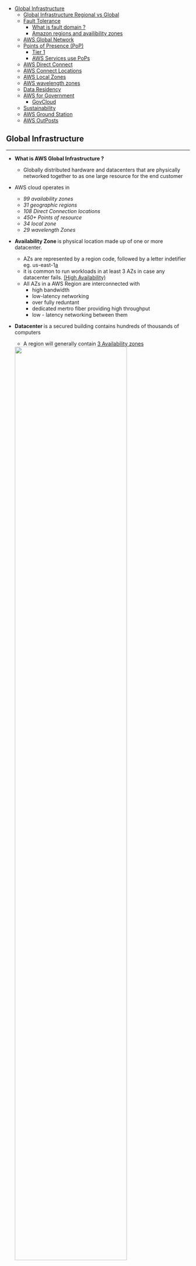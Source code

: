 - [Global Infrastructure](#global-infrastructure)
    - [Global Infrastructure Regional vs Global](#global-infrastructure-regional-vs-global)
    - [Fault Tolerance](#fault-tolerance)
        - [What is fault domain ?](#what-is-fault-domain)
        - [Amazon regions and availibility zones](#amazon-regions-and-availibility-zones)
    - [AWS Global Network](#aws-global-network)
    - [Points of Presence (PoP)](#points-of-presence)
        - [Tier 1](#tier-1)
        - [AWS Services use PoPs](#aws-services-use-pops)
    - [AWS Direct Connect](#aws-direct-connect)
    - [AWS Connect Locations](#aws-connect-locations)
    - [AWS Local Zones](#aws-local-zones)
    - [AWS wavelength zones](#aws-wavelength-zones)
    - [Data Residency](#data-residency)
    - [AWS for Government](#aws-for-government)
        - [GovCloud](#govcloud)
    - [Sustainability](#sustainability)
    - [AWS Ground Station](#aWS-Ground-Station)
    - [AWS OutPosts](#aws-outposts)

## Global Infrastructure
--- 
- <b>What is AWS Global Infrastructure ? </b>
    - Globally distributed hardware and datacenters that are physically networked together to as one large resource for the end customer

- AWS cloud operates in 
    - <i>99 availability zones 
    - 31 geographic regions
    - 108 Direct Connection locations 
    - 450+ Points of resource
    - 34 local zone
    - 29 wavelength Zones </i>

- <b>Availability Zone </b> is physical location made up of one or more datacenter.
    - AZs are represented by a region code, followed by a letter indetifier eg. us-east-1<ins>a</ins>
    - it is common to run workloads in at least 3 AZs in case any datacenter fails. <ins> (High Availability)</ins>
    - All AZs in a AWS Region are interconnected with 
        - high bandwidth
        - low-latency networking
        - over fully reduntant
        - dedicated mertro fiber providing high throughput
        - low - latency networking between them
- <b>Datacenter </b> is a secured building contains hundreds of thousands of computers
    - A region will generally contain <ins> 3 Availability zones</ins>
    <img src="../images/global_infrastructure/Az_Regions.png" width="80%"/>
- Availability zones are redundantly connected to multiple tier 1 transit providers
<img src="../images/global_infrastructure/AZ-connection.png" width="250"/>

## Global Infrastructure Regional vs Global
---

| **Regional Services**                                                              | **Global Services**                                                |
| ---------------------------------------------------------------------------------- | ------------------------------------------------------------------ |
|  AWS ${\color{red}scopes}$ their AWS management console on selected region         | Some AWS services operate across multiple regions                  |
| determines where AWS service will be launched and what will be seen in the console | E.g. S3, CloudFront, Route53, IAM, AWS                             |

- Global services at the time of creation:
    - no concept of region eg. IAM user
    - single region explicitly chosen eg. S3 Bucket
    - A group of regions are chosen eg. CloudFront Distribution

## Fault Tolerance
---

- ### What is fault domain ?
    - A section of a network that is <i>vulnerable to damage if a critical device or system fails </i>
    - Purpose: if failure occurs it will not cascade outside that domain, <ins> <i> limiting the damage possible</i></ins>
        <img src="../images/global_infrastructure/fault_domain_meme.png" width="30%"/>
    - <b> What is fault level?</b>
        - a collection of fault domains
    - Scope of fault domain could be:
        - specific servers in a rack
        - an entire rack in a datacenter
        - an entire room in a datacenter
        - the entire datacenter building
    - (It is up to Cloud Service Providers (CSPs)  to define the boundaries of a domain)
    <img src="../images/global_infrastructure/fault_level_fault_domain.png" width="70%"/>

- ### Amazon regions and availability zones
    - Each Amazon region is completely <i><ins>isolated</ins></i> from the other Amazon regions
        - Achieves <b><i><ins>greatest possible fault tolerance and stability</ins></b></i>
    - Each availability zone is <i><ins> isolated</ins></i> but AZs are connected in a Region through <i>low-latency links</i>
        - Each availability zone is designed as <b><i><ins>indenpendent failure zone</i></b></ins> <i>{Failure zone is Fault Domain}</i>
        - <b> Failure Zone</b> 
            - Availibility zones are physically separated by metropolitan region and are located in low flood zones
            - Uninterruptible power supply (UPS) and onsite generation facilities
            - data centers located in different AZ are designed to be supplied by independent substations to reduce the risk of an event on the power grid impacting more than one availability zone
            - All AZs are redundantly connected to multiple tier-1 transit providers
        - <b> Multi-AZ for High Availability </b>
             - get high availability when
                - an application is partioned accross AZs, companies are better isolated and protected from natural issues {power outages, lighting strikes, tornadoes, earthquakes}

## AWS Global Network
---
- represents <b><i><ins>inter connections between AWS Global Infrastructure</ins></i></b>
- referred as <i>"The backbone of AWS"</i>
- a private expressway - where things can move very fast between datacenters
    - <b>Edge locations: </b> 
        - to get data in and out of AWS very quickly
        - acts as <ins><i>on and off ramps</i></ins> to AWS Global Network
    - <b>AWS Global <ins>Accelerator</ins> and AWS S3 Transfer <ins>Acceleration </ins> </b>
        - Use <i>"Edge locations"</i> as <ins>on-ramp</ins> to <ins>quickly</ins> reach AWS resources in other regions by traversing the fast AWS Global Network
    - <b> Amazon CloudFront (CDN)</b>
        - Use <i>"Edge locations"</i> as <ins>off-ramp</ins> to provide at the Edge storage and compute near the end user
- <b> VPC Endpoints </b>
    - <i>Ensures resources stay within the AWS Network</i> and do not traverse over Public Network
          
## Points of Presence (PoP)
---
- intermediate location between AWS region and end user 
- this could be datcenter or collection of hardware
    - For AWS a PoP is
        - a data center owned by <i> <ins>AWS or a trusted partner</ins></i> that is utilized by AWS services related for <i> content delivery or expedited upload</i>
- Pop Resources:
    - Edge locations 
        - are datacenters that hold  cached (copy) on the <ins><i>most popular files</i></ins> 
        - eg. web pages, images and videos
        - so that delivery distance to end users is less
    - Regional Edge Caches
        - are datacenters that hold larger cache on <ins><i> less-popular files</i></ins>
        - to reduce the full round trip and cost of transfer fees

    <img src="../images/global_infrastructure/PoP_resources.png" width="60%"/>
- ### Tier 1
    - PoPs live at the edge/intersection of two netwroks 
    - Tier 1 network can reach every other network on the internet <i><ins> without purchasing IP transit or paying for peering </ins></i>
    - AWS AZs are redundantly connected to multiple <i>tier-1 transit providers</i>

    <img src="../images/global_infrastructure/PoP_tier_1.png" width="60%"/>

- ### AWS Services uses PoPs
    - for <ins><i>content delivery or expedited upload</i></ins>
    - <b> Amazon CloudFront </b>
        - point the website to CloudFront so that it will route requests to nearest <i>"Edge Location cache"</i>
        - allows to choose an <ins>origin</ins> (such as web server or storage ) that will be source of cached
        - caches the contents returned by origin to various Edge Locations in the world
    - <b> Amazon S3 Transfer Acceleration </b>
        - allows to generate <i>specific URL</i> that can be used by end users to <ins><i>upload files to nearby "Edge Location" </i></ins>
        - Once the file is uploaded to Edge Location it <ins><i>moves much faster</i></ins> within AWS Network to reach S3
    - <b> Amazon Global Accelerator </b>
        - global accelerator deploys within Edge Location such that <i><ins>user traffic is sent to "Edge Location" instead of web application</i></ins>
        - finds the optimal path from the end user to web-servers

## AWS Direct Connect
---
-<i> A private/dedicated connection between data center,office, co-location and AWS </i>

<img src="../images/global_infrastructure/AWS_direct_connect.png" width="70%"/>

- Two very fast network connection options:
    1. Lower Bandwidth <b> 50MBps - 500MBps</b>
    2. Higher Bandwidth <b> 1Gbps or 10Gbps</b>
- <b>Pros:</b>
    - reduce network costs and increase bandwidth thorughput (great for high traffic)
    - provide more consistent network (reliable and secure)

    <img src="../images/global_infrastructure/AWS_direct_connect_detailed.png" width="100%"/>
- <b>Co-location </b> is a data center where equipment, space and bandwidth are available for rental to retails customers.

## AWS Connect Locations
--- 

- <i> Trusted partnered data centers that you can establish a dedicated/private high speed, low-latency from your on-premise to AWS</i>

## AWS Local Zones
---
- <i><b>Local Zones</b> are located very close to highly populated area to provide <ins>very low-latency performance (single digit eg. 7ms)</ins> for that area.</i>
- LA, California was the first Local Zone to be deployed
    - It is a logical extension of the US-West Region
    - Identifier looks like: <b> us-west-2-lax-1a</b>
- Only specific AWS Services have been made available
    - EC2 instance types (T3, C5, R5, R5d, I3en, G4)
    - EBS
    - Amazon Fsx
    - Application Load Balancer
    - Amazon VPC
-<i> Purpose:</i>
    - support highly-demanding applications sensitive to latencies
        - Media & Entertainment
        - Electronic Design Automation
        - Ad-Tech
        - Machine Learning

## AWS Wavelength Zones
--- 
- <b>AWS Wavelength Zones</b> allows for <i><ins>edge-computing on 5G Networks</ins></i>
- Applications have <i><ins> ultra-low latency </ins></i> being close to users
- AWS partnered with Telecom companies to utilize 5G networks. (e.g. Verizon, Vodafone, SK telecom)
- Create a Subnet tied to a wavelength zone and then you can launch virtual machines (VMs) to the edge of the targeted 5G Networks
 
## Data Residency
---

- <b> What is Data Residency?</b>
    - <i> The physical or geographical location of where an organization or cloud resources reside</i>
- <b> What is compliance Boundaries?</b>
    - <i> A regulatory compliance (legal requirement) by a government or organization where data and cloud resources are allowed to reside </i>
- <b> What is Data Sovereignty?</b>
    - <i>It is jurisdictional control or legal authority that can be used over data because it's physical location is within jurisdictional boundaries.</i>
- For workloads that need to meet compliance boundaries:
    - <b>AWS outposts</b> is physical rack of servers that you can put in your data center. Your data will reside wherever outpost physically resides
    - <b>AWS config</b> is a Policy code service
        - You can create rules to continuous check AWS resources configuration
        - If they deviate you can add check to be alerted or to auto remediate
    - <b>IAM Policies</b> can be written explicitly deny access to specific AWS Regions
        - A <b> Service Control Policy</b> are permissions applied organization wide

## AWS for Government
---

- <b>What is Public sector?</b>
    - Public sector includes public goods and governmental services such as:
        - military
        - law enforcements
        - infrastructure
        - public transit
        - public education
        - health care
        - the government itself
- AWS can be utilized by public sector or organizations developing cloud workloads for the public sector
    - achieves by <i><ins> regulatory compliance programs</ins></i> along with specific government and security controls

- ### GovCloud
    - <b>Federal Risk and Authorization Management Program (FedRAMP) </b>
        - A US-government program provides standard approach to security assessment, authorization and continuous monitoring for cloud products and services.
    - <b> What is GovCloud?</b>
        - A Cloud service provider (CSP) offers an isolated region to rub FedRAMP workloads
    - AWS GovCloud Regions - allows customers to host sensitive  <b>Controlled Unclassified Information</b> and other workloads
    - Only operated and accessed by U.S citizens on U.S. soil or who pass a screening test (root account holders)

## Sustainability
---

- Goals:
    1. Renewable Energy : 
        - planning to be 100% renewable energy by 2025
        - purchases and retires environmental attributes to cover non-renewable energy 
            - Renewable Energy Credits (RECs)
            - Guarantees of Origin (Gos)
    2. Cloud Efficiency:
        - 3.6 times more energy efficient that median of US enterprise data centers surveyed
    3. Water Stewardship:
        - Direct evaporative technology to cool our data centers
        - use of recycled water for cooling
        - On-site water treatment - allows reuse of water for more cycles 
        - Monitor water efficiency metrics

## AWS Ground Station
---

- lets to <b>control satelite communications</b> , process data and scale operations without building or managing ground station infrastructure
- Use cases:
    - weather forecasting 
    - surface imaging 
    - communications
    - video boradcasts
- To use the ground station:
    - schedule a contract (select satelite, start and end time and the gorund location)
    - Use the AWS ground station EC2 AMI to launch EC2 instances that will uplink and downlink data during the contact or recieve downlinked data in Amazon S3 bucket


## AWS Outposts
---
![AWS Outposts](../images/global_infrastructure/AWS_outposts.png)





             






